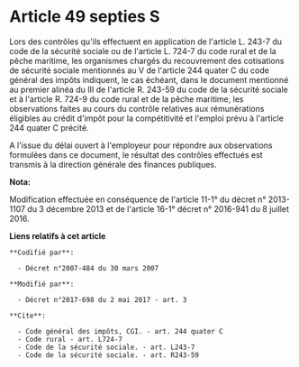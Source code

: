 # Article 49 septies S

Lors des contrôles qu'ils effectuent en application de l'article L. 243-7 du code de la sécurité sociale ou de l'article L.
724-7 du code rural et de la pêche maritime, les organismes chargés du recouvrement des cotisations de sécurité sociale
mentionnés au V de l'article 244 quater C du code général des impôts indiquent, le cas échéant, dans le document mentionné au
premier alinéa du III de l'article R. 243-59 du code de la sécurité sociale et à l'article R. 724-9 du code rural et de la
pêche maritime, les observations faites au cours du contrôle relatives aux rémunérations éligibles au crédit d'impôt pour la
compétitivité et l'emploi prévu à l'article 244 quater C précité.

A l'issue du délai ouvert à l'employeur pour répondre aux observations formulées dans ce document, le résultat des contrôles
effectués est transmis à la direction générale des finances publiques.

**Nota:**

Modification effectuée en conséquence de l'article 11-1° du décret n° 2013-1107 du 3 décembre 2013 et de l'article 16-1°
décret n° 2016-941 du 8 juillet 2016.

**Liens relatifs à cet article**

	**Codifié par**:

	  - Décret n°2007-484 du 30 mars 2007

	**Modifié par**:

	  - Décret n°2017-698 du 2 mai 2017 - art. 3

	**Cite**:

	  - Code général des impôts, CGI. - art. 244 quater C
	  - Code rural - art. L724-7
	  - Code de la sécurité sociale. - art. L243-7
	  - Code de la sécurité sociale. - art. R243-59
